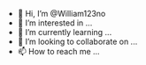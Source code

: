 - 👋 Hi, I’m @William123no
- 👀 I’m interested in ...
- 🌱 I’m currently learning ...
- 💞️ I’m looking to collaborate on ...
- 📫 How to reach me ...

<!---
William123no/William123no is a ✨ special ✨ repository because its `README.md` (this file) appears on your GitHub profile.
You can click the Preview link to take a look at your changes.
--->
